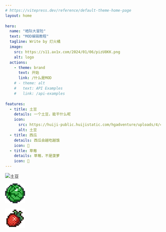```yaml
---
# https://vitepress.dev/reference/default-theme-home-page
layout: home

hero:
  name: "皓际大冒险"
  text: "MOD编辑教程"
  tagline: Write by 灯火橘
  image:
    src: https://s11.ax1x.com/2024/01/06/pizU8KK.png
    alt: logo
  actions:
    - theme: brand
      text: 开始
      link: /什么是MOD
    # - theme: alt
    #   text: API Examples
    #   link: /api-examples

features:
  - title: 土豆
    details: 一个土豆，能干什么呢
    icon: 
      src: https://huiji-public.huijistatic.com/hgadventure/uploads/4/49/%E5%9C%9F%E8%B1%86.png
      alt: 土豆
  - title: 西瓜
    details: 西瓜会越吃越饿
    icon: 🍉
  - title: 草莓
    details: 草莓，不是菠萝
    icon: 🍓
---
```

![土豆](https://huiji-public.huijistatic.com/hgadventure/uploads/4/49/%E5%9C%9F%E8%B1%86.png)

![大西瓜](./image/大西瓜.png)

![草莓](./image/草莓.png)

